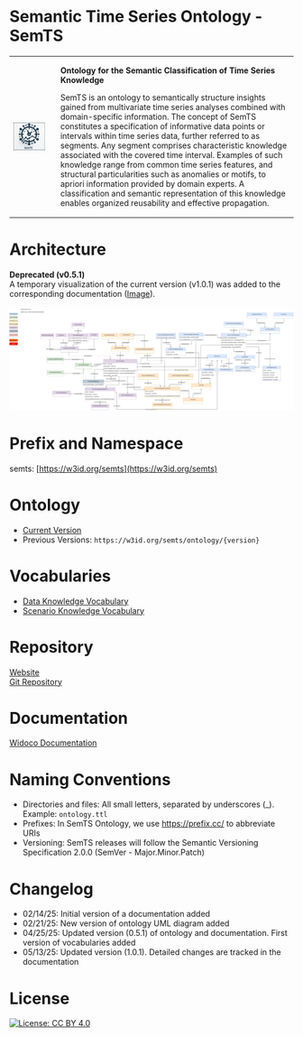 # Semantic Time Series Ontology - SemTS
<table style="border: none;">
  <tr style="border: none;">
    <td style="border: none; padding-right: 20px;">
      <img src="https://raw.githubusercontent.com/semts-ontology/SemTS/refs/heads/main/assets/images/logo.png" alt="SemTS Logo" width="800px" style="vertical-align: middle;"/>  
    </td>
    <td style="border: none; vertical-align: top;">
      <p><b>Ontology for the Semantic Classification of Time Series Knowledge</b></p>
      <p>SemTS is an ontology to semantically structure insights gained from multivariate time series analyses combined with domain-specific information.
      The concept of SemTS constitutes a specification of informative data points or intervals within time series data, further referred to as segments. Any segment comprises characteristic knowledge associated with the covered time interval. Examples of such knowledge range from common time series features, and structural particularities such as anomalies or motifs, to apriori information provided by domain experts. A classification and semantic representation of this knowledge enables organized reusability and effective propagation.</p>
    </td>
  </tr>
</table>

# Architecture
**Deprecated (v0.5.1)** <br>
A temporary visualization of the current version (v1.0.1) was added to the corresponding documentation ([Image](assets/images/semts.svg)). <br><br>
![Architecture](assets/images/semts_visual_model.drawio.svg)

# Prefix and Namespace
semts: [https://w3id.org/semts](https://w3id.org/semts)

# Ontology
- [Current Version](https://w3id.org/semts/ontology)
- Previous Versions: `https://w3id.org/semts/ontology/{version}`

# Vocabularies
- [Data Knowledge Vocabulary](https://w3id.org/semts/vocabulary/data-knowledge/)
- [Scenario Knowledge Vocabulary](https://w3id.org/semts/vocabulary/scenario-knowledge/)

# Repository
[Website](https://semts-ontology.github.io/SemTS/index.html)  
[Git Repository](https://github.com/semts-ontology/SemTS/)

# Documentation
[Widoco Documentation](https://w3id.org/semts/ontology)

# Naming Conventions
- Directories and files: All small letters, separated by underscores (_). Example: `ontology.ttl`
- Prefixes: In SemTS Ontology, we use https://prefix.cc/ to abbreviate URIs
- Versioning: SemTS releases will follow the Semantic Versioning Specification 2.0.0 (SemVer - Major.Minor.Patch)

# Changelog
- 02/14/25: Initial version of a documentation added
- 02/21/25: New version of ontology UML diagram added
- 04/25/25: Updated version (0.5.1) of ontology and documentation. First version of vocabularies added
- 05/13/25: Updated version (1.0.1). Detailed changes are tracked in the documentation

# License
[![License: CC BY 4.0](https://img.shields.io/badge/License-CC%20BY%204.0-lightgrey.svg)](https://creativecommons.org/licenses/by/4.0/)
